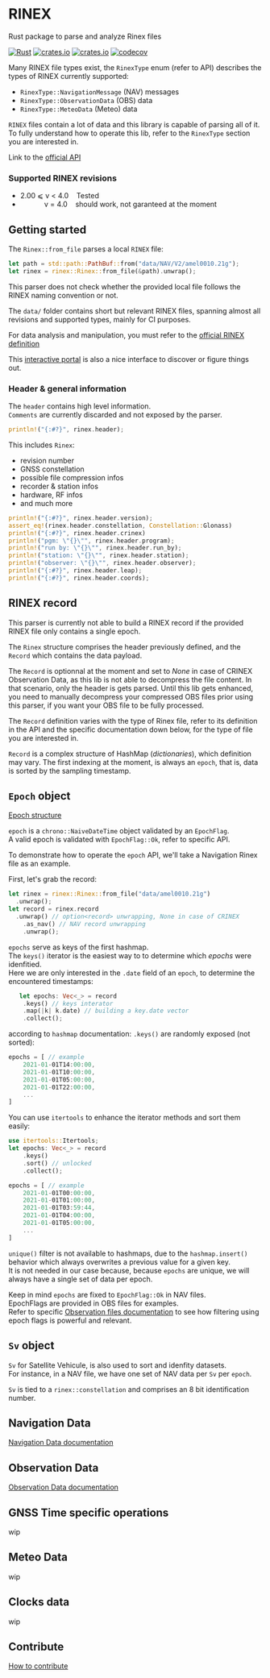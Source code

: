 # RINEX 
Rust package to parse and analyze Rinex files

[![Rust](https://github.com/gwbres/rinex/actions/workflows/rust.yml/badge.svg)](https://github.com/gwbres/rinex/actions/workflows/rust.yml)
[![crates.io](https://img.shields.io/crates/v/rinex.svg)](https://crates.io/crates/rinex)
[![crates.io](https://img.shields.io/crates/d/rinex.svg)](https://crates.io/crates/rinex)
[![codecov](https://codecov.io/gh/gwbres/rinex/branch/main/graph/badge.svg)](https://codecov.io/gh/gwbres/rinex)

Many RINEX file types exist, 
the `RinexType` enum (refer to API) 
describes the types of RINEX currently supported:

* `RinexType::NavigationMessage` (NAV) messages
* `RinexType::ObservationData` (OBS) data
* `RinexType::MeteoData` (Meteo) data

`RINEX` files contain a lot of data and this library is capable of parsing all of it.   
To fully understand how to operate this lib, refer to the `RinexType` section you are interested in.

Link to the [official API](https://docs.rs/rinex/latest/rinex/index.html)

### Supported RINEX revisions

* 2.00 ⩽ v < 4.0    Tested 
*             v = 4.0    should work, not garanteed at the moment

## Getting started 

The ``Rinex::from_file`` parses a local `RINEX` file:

```rust
let path = std::path::PathBuf::from("data/NAV/V2/amel0010.21g");
let rinex = rinex::Rinex::from_file(&path).unwrap();
```

This parser does not check whether the provided local file
follows the RINEX naming convention or not.

The `data/` folder contains short but relevant RINEX files, 
spanning almost all revisions and supported types, mainly for CI purposes.

For data analysis and manipulation, you must refer to the
[official RINEX definition](https://files.igs.org/pub/data/format/)

This [interactive portal](https://gage.upc.edu/gFD/) 
is also a nice interface to
discover or figure things out. 

### Header & general information

The `header` contains high level information.   
`Comments` are currently discarded and not exposed by the parser.   

```rust
println!("{:#?}", rinex.header);
```

This includes `Rinex`:
* revision number
* GNSS constellation
* possible file compression infos
* recorder & station infos
* hardware, RF infos
* and much more

```rust
println!("{:#?}", rinex.header.version);
assert_eq!(rinex.header.constellation, Constellation::Glonass)
println!("{:#?}", rinex.header.crinex)
println!("pgm: \"{}\"", rinex.header.program);
println!("run by: \"{}\"", rinex.header.run_by);
println!("station: \"{}\"", rinex.header.station);
println!("observer: \"{}\"", rinex.header.observer);
println!("{:#?}", rinex.header.leap);
println!("{:#?}", rinex.header.coords);
```

## RINEX record

This parser is currently not able to build a RINEX record
if the provided RINEX file only contains a single epoch.

The `Rinex` structure comprises the header previously defined,
and the `Record` which contains the data payload.

The `Record` is optionnal at the moment and 
set to _None_ in case of CRINEX Observation Data,
as this lib is not able to decompress the file content. 
In that scenario, only the header is gets parsed.
Until this lib gets enhanced, you need to manually decompress
your compressed OBS files prior using this parser, if you want
your OBS file to be fully processed.

The `Record` definition varies with the type of Rinex file,
refer to its definition in the API and the specific documentation down below,
for the type of file you are interested in.

`Record` is a complex structure of HashMap (_dictionaries_),
which definition may vary. The first indexing at the moment, is always an `epoch`,
that is, data is sorted by the sampling timestamp.

## `Epoch` object

[Epoch structure](https://docs.rs/rinex/latest/rinex/epoch/index.html)

`epoch` is a `chrono::NaiveDateTime` object validated by an
`EpochFlag`.    
A valid epoch is validated with `EpochFlag::Ok`, refer to specific API.

To demonstrate how to operate the `epoch` API, we'll take 
a Navigation Rinex file as an example. 

First, let's grab the record:

```rust
let rinex = rinex::Rinex::from_file("data/amel0010.21g")
  .unwrap();
let record = rinex.record
  .unwrap() // option<record> unwrapping, None in case of CRINEX
    .as_nav() // NAV record unwrapping
    .unwrap();
```

`epochs` serve as keys of the first hashmap.  
The `keys()` iterator is the easiest way to to determine
which _epochs_ were idenfitied.   
Here we are only interested in the `.date` field of an `epoch`, to determine
the encountered timestamps:

```rust
   let epochs: Vec<_> = record
    .keys() // keys interator
    .map(|k| k.date) // building a key.date vector
    .collect();
```

according to `hashmap` documentation: `.keys()` are randomly exposed (not sorted):

```rust
epochs = [ // example
    2021-01-01T14:00:00,
    2021-01-01T10:00:00,
    2021-01-01T05:00:00,
    2021-01-01T22:00:00,
    ...
]
```

You can use `itertools` to enhance the iterator methods and sort them easily:

```rust
use itertools::Itertools;
let epochs: Vec<_> = record
    .keys()
    .sort() // unlocked
    .collect();

epochs = [ // example
    2021-01-01T00:00:00,
    2021-01-01T01:00:00,
    2021-01-01T03:59:44,
    2021-01-01T04:00:00,
    2021-01-01T05:00:00,
    ...
]
```

`unique()` filter is not available to hashmaps,
due to the `hashmap.insert()` behavior which always overwrites
a previous value for a given key.   
It is not needed in our case because, because `epochs` are unique,
we will always have a single set of data per epoch.

Keep in mind `epochs` are fixed to `EpochFlag::Ok` in NAV files.   
EpochFlags are provided in OBS files for examples.   
Refer to specific
[Observation files documentation](https://github.com/gwbres/rinex/blob/main/doc/observation.md)
to see how filtering using epoch flags is powerful and relevant.

## `Sv` object

`Sv` for Satellite Vehicule, is also 
used to sort and idenfity datasets.  
For instance, in a NAV file,
we have one set of NAV data per `Sv` per `epoch`.

`Sv` is tied to a `rinex::constellation` and comprises an 8 bit
identification number.

## Navigation Data

[Navigation Data documentation](https://github.com/gwbres/rinex/blob/main/doc/navigation.md)

## Observation Data

[Observation Data documentation](https://github.com/gwbres/rinex/blob/main/doc/observation.md)

## GNSS Time specific operations

wip

## Meteo Data

wip

## Clocks data

wip

## Contribute

[How to contribute](https://github.com/gwbres/rinex/blob/main/doc/contribute.md)
